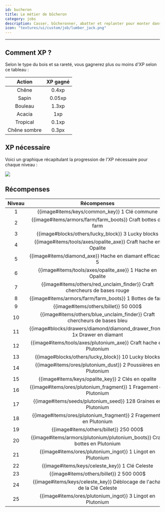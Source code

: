 ```yaml
---
id: bucheron
title: Le métier de bûcheron
category: jobs
description: Casser, bûcheronner, abatter et replanter pour monter dans le classement
icon: "textures/ui/custom/job/lumber_jack.png"
---
```

___
## Comment XP ?

Selon le type du bois et sa rareté, vous gagnerez plus ou moins d'XP selon ce tableau : 

Action | XP gagné
:------: | :------:
Chêne | 0.4xp
Sapin | 0.05xp
Bouleau | 1.3xp
Acacia | 1xp
Tropical | 0.1xp
Chêne sombre | 0.3px

## XP nécessaire

Voici un graphique récapitulant la progression de l'XP nécessaire pour chaque niveau :  

<img style="margin: 0 auto;" src="https://user-images.githubusercontent.com/66992287/178094749-db5116e3-0af8-4790-99fd-ce00874d3b66.png">

## Récompenses

Niveau | Récompenses
:----: | :---------: 
1 | {{image#items/keys/common_key}} 1 Clé commune 
2 | {{image#items/armors/farm/farm_boots}} Craft bottes de farm
3 | {{image#blocks/others/lucky_block}} 3 Lucky blocks
4 | {{image#items/tools/axes/opalite_axe}} Craft hache en Opalite
5 | {{image#items/diamond_axe}} Hache en diamant efficacité 5
6 | {{image#items/tools/axes/opalite_axe}} 1 Hache en Opalite
7 | {{image#items/others/red_unclaim_finder}} Craft chercheurs de bases rouge
8 | {{image#items/armors/farm/farm_boots}} 1 Bottes de farm
9 | {{image#items/others/billet}} 50 000$
10 | {{image#items/others/blue_unclaim_finder}} Craft chercheurs de bases bleu
11 | {{image#blocks/drawers/diamond/diamond_drawer_front}} 1x Drawer en diamant
12 | {{image#items/tools/axes/plutonium_axe}} Craft hache en Plutonium
13 | {{image#blocks/others/lucky_block}} 10 Lucky blocks
14 | {{image#items/ores/plutonium_dust}} 2 Poussières en Plutonium
15 | {{image#items/keys/opalite_key}} 2 Clés en opalite 
16 | {{image#items/ores/plutonium_fragment}} 1 Fragement en Plutonium
17 | {{image#items/seeds/plutonium_seed}} 128 Graines en Plutonium
18 | {{image#items/ores/plutonium_fragment}} 2 Fragements en Plutonium
19 | {{image#items/others/billet}} 250 000$
20 | {{image#items/armors/plutonium/plutonium_boots}} Craft bottes en Plutonium
21 | {{image#items/ores/plutonium_ingot}} 1 Lingot en Plutonium
22 | {{image#items/keys/celeste_key}} 1 Clé Celeste
23 | {{image#items/others/billet}} 2 500 000$
24 | {{image#items/keys/celeste_key}} Déblocage de l'achat de la Clé Celeste
25 | {{image#items/ores/plutonium_ingot}} 3 Lingot en Plutonium
